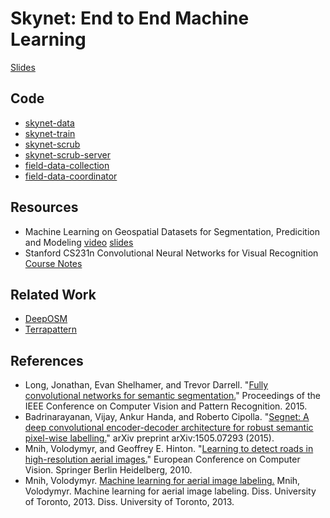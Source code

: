 
# Skynet: End to End Machine Learning

[Slides](http://drewbo.com/talks/foss4g-2017/)

## Code

 - [skynet-data](https://github.com/developmentseed/skynet-data)
 - [skynet-train](https://github.com/developmentseed/skynet-train)
 - [skynet-scrub](https://github.com/developmentseed/skynet-scrub)
 - [skynet-scrub-server](https://github.com/developmentseed/skynet-scrub-server)
 - [field-data-collection](https://github.com/osmlab/field-data-collection)
 - [field-data-coordinator](https://github.com/osmlab/field-data-coordinator)

## Resources
 - Machine Learning on Geospatial Datasets for Segmentation, Predicition and Modeling [video](https://www.youtube.com/watch?v=lKZaRuH3Vh4) [slides](https://2016.foss4g-na.org/session/machine-learning-geospatial-datasets-segmentation-prediction-and-modeling)
 - Stanford CS231n Convolutional Neural Networks for Visual Recognition [Course Notes](http://cs231n.github.io/)

## Related Work
 - [DeepOSM](https://github.com/trailbehind/DeepOSM)
 - [Terrapattern](https://github.com/CreativeInquiry/terrapattern)

## References
 - Long, Jonathan, Evan Shelhamer, and Trevor Darrell. "[Fully convolutional networks for semantic segmentation.][3]" Proceedings of the IEEE Conference on Computer Vision and Pattern Recognition. 2015.
 - Badrinarayanan, Vijay, Ankur Handa, and Roberto Cipolla. "[Segnet: A deep convolutional encoder-decoder architecture for robust semantic pixel-wise labelling.][4]" arXiv preprint arXiv:1505.07293 (2015).
 - Mnih, Volodymyr, and Geoffrey E. Hinton. "[Learning to detect roads in high-resolution aerial images.][1]" European Conference on Computer Vision. Springer Berlin Heidelberg, 2010.
 - Mnih, Volodymyr. [Machine learning for aerial image labeling.][2] Mnih, Volodymyr. Machine learning for aerial image labeling. Diss. University of Toronto, 2013. Diss. University of Toronto, 2013.

[1]: http://www.cs.toronto.edu/~fritz/absps/road_detection.pdf
[2]: https://www.cs.toronto.edu/~vmnih/docs/Mnih_Volodymyr_PhD_Thesis.pdf
[3]: https://github.com/shelhamer/fcn.berkeleyvision.org
[4]: http://mi.eng.cam.ac.uk/projects/segnet/
